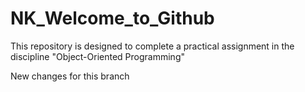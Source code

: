 # NK_Welcome_to_Github
This repository is designed to complete a practical assignment in the discipline "Object-Oriented Programming"

New changes for this branch
